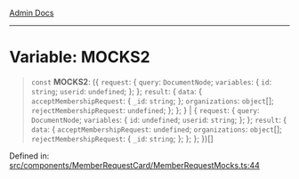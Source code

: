 [Admin Docs](/)

***

# Variable: MOCKS2

> `const` **MOCKS2**: (\{ `request`: \{ `query`: `DocumentNode`; `variables`: \{ `id`: `string`; `userid`: `undefined`; \}; \}; `result`: \{ `data`: \{ `acceptMembershipRequest`: \{ `_id`: `string`; \}; `organizations`: `object`[]; `rejectMembershipRequest`: `undefined`; \}; \}; \} \| \{ `request`: \{ `query`: `DocumentNode`; `variables`: \{ `id`: `undefined`; `userid`: `string`; \}; \}; `result`: \{ `data`: \{ `acceptMembershipRequest`: `undefined`; `organizations`: `object`[]; `rejectMembershipRequest`: \{ `_id`: `string`; \}; \}; \}; \})[]

Defined in: [src/components/MemberRequestCard/MemberRequestMocks.ts:44](https://github.com/PalisadoesFoundation/talawa-admin/blob/main/src/components/MemberRequestCard/MemberRequestMocks.ts#L44)
